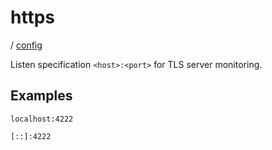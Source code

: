 # https

/ [config](/ref/config/index.md)

Listen specification `<host>:<port>` for TLS server monitoring.

## Examples

```
localhost:4222
```

```
[::]:4222
```
